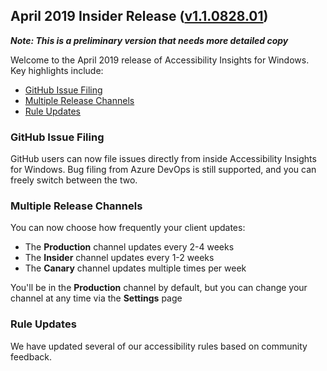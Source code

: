 ## April 2019 Insider Release ([v1.1.0828.01](https://github.com/Microsoft/accessibility-insights-windows/releases/tag/v1.1.0828.01))

***Note: This is a preliminary version that needs more detailed copy***

Welcome to the April 2019 release of Accessibility Insights for Windows. Key highlights include:

  - [GitHub Issue Filing](#github-issue-filing)
  - [Multiple Release Channels](#multiple-release-channels)
  - [Rule Updates](#rule-updates)

### GitHub Issue Filing

GitHub users can now file issues directly from inside Accessibility Insights for Windows. Bug filing from Azure DevOps is still supported, and you can freely switch between the two.

### Multiple Release Channels

You can now choose how frequently your client updates:
- The **Production** channel updates every 2-4 weeks
- The **Insider** channel updates every 1-2 weeks
- The **Canary** channel updates multiple times per week

You'll be in the **Production** channel by default, but you can change your channel at any time via the **Settings** page

### Rule Updates

We have updated several of our accessibility rules based on community feedback.
